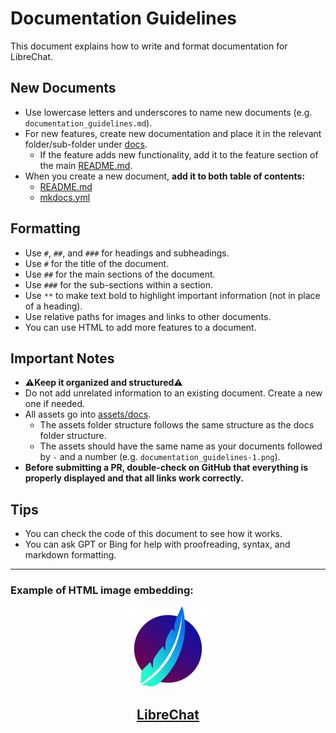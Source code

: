 # Documentation Guidelines

This document explains how to write and format documentation for LibreChat.

## New Documents
- Use lowercase letters and underscores to name new documents (e.g. `documentation_guidelines.md`).
- For new features, create new documentation and place it in the relevant folder/sub-folder under [docs](../docs/).
  - If the feature adds new functionality, add it to the feature section of the main [README.md](../../README.md).
- When you create a new document, **add it to both table of contents:**
  - [README.md](../../README.md)
  - [mkdocs.yml](../../mkdocs.yml) 

## Formatting
- Use `#`, `##`, and `###` for headings and subheadings.
- Use `#` for the title of the document.
- Use `##` for the main sections of the document.
- Use `###` for the sub-sections within a section.
- Use `**` to make text bold to highlight important information (not in place of a heading).
- Use relative paths for images and links to other documents.
- You can use HTML to add more features to a document.

## Important Notes
- **⚠️Keep it organized and structured⚠️** 
- Do not add unrelated information to an existing document. Create a new one if needed.
- All assets go into [assets/docs](../assets/docs/).
  - The assets folder structure follows the same structure as the docs folder structure.
  - The assets should have the same name as your documents followed by `-` and a number (e.g. `documentation_guidelines-1.png`).
- **Before submitting a PR, double-check on GitHub that everything is properly displayed and that all links work correctly.**
## Tips
- You can check the code of this document to see how it works. 
- You can ask GPT or Bing for help with proofreading, syntax, and markdown formatting. 
  
---
### Example of HTML image embedding:
<p align="center">
  <a href="https://discord.gg/NGaa9RPCft">
    <img src="../assets/LibreChat.svg" height="128">
  </a>
  <a href="https://librechat.ai">
    <h2 align="center">LibreChat</h2>
  </a>
</p>